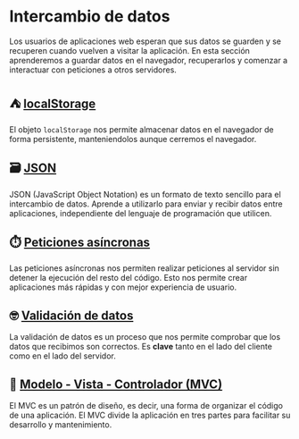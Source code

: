 # Intercambio de datos

Los usuarios de aplicaciones web esperan que sus datos se guarden y se recuperen cuando vuelven a visitar la aplicación. En esta sección aprenderemos a guardar datos en el navegador, recuperarlos y comenzar a interactuar con peticiones a otros servidores.

## ⛺ [localStorage](/02_intercambio_datos/22_localStorage.md)

El objeto `localStorage` nos permite almacenar datos en el navegador de forma persistente, manteniendolos aunque cerremos el navegador.

## 🗃️ [JSON](/02_intercambio_datos/23_JSON.md)

JSON (JavaScript Object Notation) es un formato de texto sencillo para el intercambio de datos. Aprende a utilizarlo para enviar y recibir datos entre aplicaciones, independiente del lenguaje de programación que utilicen.

## ⏱️ [Peticiones asíncronas](/02_intercambio_datos/24_peticiones_asincronas.md)

Las peticiones asíncronas nos permiten realizar peticiones al servidor sin detener la ejecución del resto del código. Esto nos permite crear aplicaciones más rápidas y con mejor experiencia de usuario.

## 🤓 [Validación de datos](/02_intercambio_datos/25_validacion_datos.md)

La validación de datos es un proceso que nos permite comprobar que los datos que recibimos son correctos. Es **clave** tanto en el lado del cliente como en el lado del servidor.

## 🎳 [Modelo - Vista - Controlador (MVC)](/02_intercambio_datos/26_MVC.md)

El MVC es un patrón de diseño, es decir, una forma de organizar el código de una aplicación. El MVC divide la aplicación en tres partes para facilitar su desarrollo y mantenimiento.